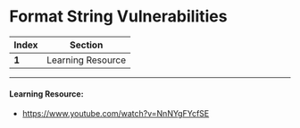# Format String Vulnerabilities
Index | Section
--- | ---
**1** | Learning Resource

___


#### Learning Resource: 

* https://www.youtube.com/watch?v=NnNYgFYcfSE
